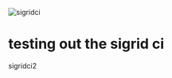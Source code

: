 ![sigridci](https://github.com/OdysseyMomentum/sigridci2/workflows/sigridci/badge.svg)
# testing out the sigrid ci
sigridci2
